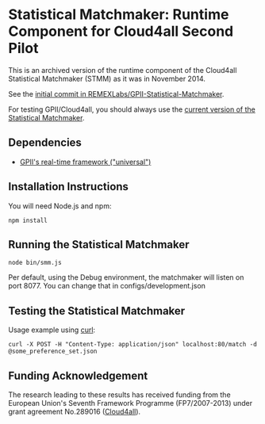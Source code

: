 # Statistical Matchmaker: Runtime Component for Cloud4all Second Pilot

This is an archived version of the runtime component of the 
Cloud4all Statistical Matchmaker (STMM) as it was in November 2014. 

See the [initial commit in REMEXLabs/GPII-Statistical-Matchmaker](https://github.com/REMEXLabs/GPII-Statistical-Matchmaker/tree/be6ea4601355653a0d62bbb86354e4f93c0e192b).

For testing GPII/Cloud4all, you should always use the [current version of the Statistical Matchmaker](https://github.com/REMEXLabs/GPII-Statistical-Matchmaker).

## Dependencies

* [GPII's real-time framework ("universal")](https://github.com/GPII/universal)

## Installation Instructions

You will need Node.js and npm: 

    npm install

## Running the Statistical Matchmaker

    node bin/smm.js

Per default, using the Debug environment, the matchmaker will listen on port 8077. You can change that in configs/development.json

## Testing the Statistical Matchmaker
	
Usage example using [curl](http://curl.haxx.se/):

	curl -X POST -H "Content-Type: application/json" localhost:80/match -d @some_preference_set.json

## Funding Acknowledgement

The research leading to these results has received funding from the European
Union's Seventh Framework Programme (FP7/2007-2013) under grant agreement No.289016
([Cloud4all](http://www.cloud4all.info/)).

